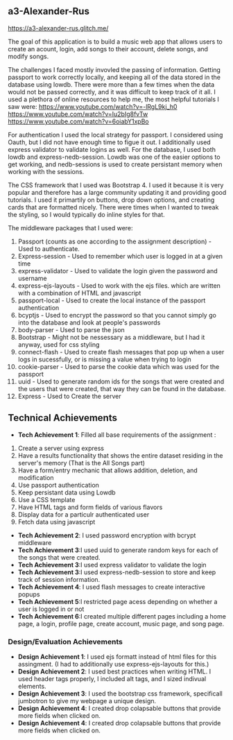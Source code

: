 

## a3-Alexander-Rus

https://a3-alexander-rus.glitch.me/

The goal of this application is to build a music web app that allows users to create an acount, login, add songs to their account, delete songs, and modify songs.

The challenges I faced mostly invovled the passing of information. Getting passport to work correctly locally, and keeping all of the data stored in the database using lowdb. There were more than a few times when the data would not be passed correctly, and it was difficult to keep track of it all. I used a plethora of online resources to help me, the most helpful tutorials I saw were:
https://www.youtube.com/watch?v=-lRgL9kj_h0
https://www.youtube.com/watch?v=Iu2bIg8fvTw
https://www.youtube.com/watch?v=6oiabY1xpBo

For authentication I used the local strategy for passport. I considered using Oauth, but I did not have enough time to figue it out. I additionally used express validator to validate logins as well. For the database, I used both lowdb and express-nedb-session. Lowdb was one of the easier options to get working, and nedb-sessions is used to create persistant memory when working with the sessions.

The CSS framework that I used was Bootstrap 4. I used it because it is very popular and therefore has a large community updating it and providing good tutorials. I used it primartily on buttons, drop down options, and creating cards that are formatted nicely. There were times when I wanted to tweak the styling, so I would typically do inline styles for that. 

The middleware packages that I used were:
1. Passport (counts as one according to the assignment description) - Used to authenticate.
2. Express-session - Used to remember which user is logged in at a given time
3. express-validator - Used to validate the login given the password and username
4. express-ejs-layouts - Used to work with the ejs files. which are written with a combination of HTML and javascript
5. passport-local  - Used to create the local instance of the passport authentication
6. bcyptjs - Used to encrypt the password so that you cannot simply go into the database and look at people's passwords
7. body-parser - Used to parse the json
8. Bootstrap - Might not be nessessary as a middleware, but I had it anyway, used for css styling
9. connect-flash - Used to create flash messages that pop up when a user logs in sucessfully, or is missing a value when trying to login
10. cookie-parser - Used to parse the cookie data which was used for the passport
11. uuid - Used to generate random ids for the songs that were created and the users that were created, that way they can be found in the database.
12. Express - Used to Create the server


## Technical Achievements
- **Tech Achievement 1**: Filled all base requirements of the assignment : 
1. Create a server using express
2. Have a results functionality that shows the entire dataset residing in the server's memory (That is the All Songs part)
3. Have a form/entry mechanic that allows addition, deletion, and modification
4. Use passport authentication
5. Keep persistant data using Lowdb
6. Use a CSS template
7. Have HTML tags and form fields of various flavors
8. Display data for a particulr authenticated user
9. Fetch data using javascript

- **Tech Achievement 2**: I used password encryption with bcrypt middleware
- **Tech Achievement 3**:I used uuid to generate random keys for each of the songs that were created.
- **Tech Achievement 3**:I used express validator to validate the login
- **Tech Achievement 3**:I used express-nedb-session to store and keep track of session information. 
- **Tech Achievement 4**: I used flash messages to create interactive popups
- **Tech Achievement 5**:I restricted page acess depending on whether a user is logged in or not
- **Tech Achievement 6**:I created multiple different pages including a home page, a login, profile page, create account, music page, and song page.

### Design/Evaluation Achievements
- **Design Achievement 1**: I used ejs formatt instead of html files for this assingment. (I had to additionally use express-ejs-layouts for this.)
- **Design Achievement 2**: I used best practices when writing HTML. I used header tags properly, I included alt tags, and I sized indivual elements.
- **Design Achievement 3**: I used the bootstrap css framework, specificall jumbotron to give my webpage a unique design.
- **Design Achievement 4**: I created drop colapsable buttons that provide more fields when clicked on.
- **Design Achievement 4**: I created drop colapsable buttons that provide more fields when clicked on.

